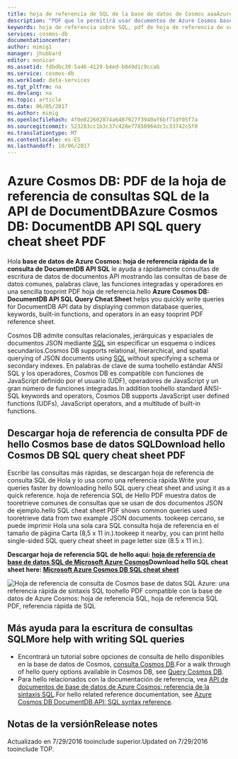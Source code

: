 ```yaml
---
title: hoja de referencia de SQL de la base de datos de Cosmos aaaAzure PDF | Documentos de Microsoft
description: "PDF que le permitirá usar documentos de Azure Cosmos base de datos SQL sintaxis tooquery JSON en su base de datos - referencia rápida de SQL de la hoja de referencia rápida imprimible SQL"
keywords: hoja de referencia sobre SQL, pdf de hoja de referencia de sql, hoja de referencia de consultas sql
services: cosmos-db
documentationcenter: 
author: mimig1
manager: jhubbard
editor: monicar
ms.assetid: fdbdbc39-5a46-4129-b4ed-b049d1c9ccab
ms.service: cosmos-db
ms.workload: data-services
ms.tgt_pltfrm: na
ms.devlang: na
ms.topic: article
ms.date: 06/05/2017
ms.author: mimig
ms.openlocfilehash: 4f0e822602874a6487927f3940af6bf71df05f7a
ms.sourcegitcommit: 523283cc1b3c37c428e77850964dc1c33742c5f0
ms.translationtype: MT
ms.contentlocale: es-ES
ms.lasthandoff: 10/06/2017
---
```

# <a name="azure-cosmos-db-documentdb-api-sql-query-cheat-sheet-pdf"></a><span data-ttu-id="bc52c-104">Azure Cosmos DB: PDF de la hoja de referencia de consultas SQL de la API de DocumentDB</span><span class="sxs-lookup"><span data-stu-id="bc52c-104">Azure Cosmos DB: DocumentDB API SQL query cheat sheet PDF</span></span>
<span data-ttu-id="bc52c-105">Hola **base de datos de Azure Cosmos: hoja de referencia rápida de la consulta de DocumentDB API SQL** le ayuda a rápidamente consultas de escritura de datos de documentos API mostrando las consultas de base de datos comunes, palabras clave, las funciones integradas y operadores en una sencilla tooprint PDF hoja de referencia.</span><span class="sxs-lookup"><span data-stu-id="bc52c-105">hello **Azure Cosmos DB: DocumentDB API SQL Query Cheat Sheet** helps you quickly write queries for DocumentDB API data by displaying common database queries, keywords, built-in functions, and operators in an easy tooprint PDF reference sheet.</span></span> 

<span data-ttu-id="bc52c-106">Cosmos DB admite consultas relacionales, jerárquicas y espaciales de documentos JSON mediante [SQL](documentdb-sql-query.md) sin especificar un esquema o índices secundarios.</span><span class="sxs-lookup"><span data-stu-id="bc52c-106">Cosmos DB supports relational, hierarchical,  and spatial querying of JSON documents using [SQL](documentdb-sql-query.md) without specifying a schema or secondary indexes.</span></span> <span data-ttu-id="bc52c-107">En palabras de clave de suma toohello estándar ANSI SQL y los operadores, Cosmos DB es compatible con funciones de JavaScript definido por el usuario (UDF), operadores de JavaScript y un gran número de funciones integradas.</span><span class="sxs-lookup"><span data-stu-id="bc52c-107">In addition toohello standard ANSI-SQL keywords and operators, Cosmos DB supports JavaScript user defined functions (UDFs), JavaScript operators, and a multitude of built-in functions.</span></span>

## <a name="download-hello-cosmos-db-sql-query-cheat-sheet-pdf"></a><span data-ttu-id="bc52c-108">Descargar hoja de referencia de consulta PDF de hello Cosmos base de datos SQL</span><span class="sxs-lookup"><span data-stu-id="bc52c-108">Download hello Cosmos DB SQL query cheat sheet PDF</span></span>
<span data-ttu-id="bc52c-109">Escribir las consultas más rápidas, se descargan hoja de referencia de consulta SQL de Hola y lo usa como una referencia rápida.</span><span class="sxs-lookup"><span data-stu-id="bc52c-109">Write your queries faster by downloading hello SQL query cheat sheet and using it as a quick reference.</span></span> <span data-ttu-id="bc52c-110">hoja de referencia SQL de Hello PDF muestra datos de tooretrieve comunes de consultas que se usan de dos documentos JSON de ejemplo.</span><span class="sxs-lookup"><span data-stu-id="bc52c-110">hello SQL cheat sheet PDF shows common queries used tooretrieve data from two example JSON documents.</span></span> <span data-ttu-id="bc52c-111">tookeep cercano, se puede imprimir Hola una sola cara SQL consulta hoja de referencia en el tamaño de página Carta (8,5 x 11 in.).</span><span class="sxs-lookup"><span data-stu-id="bc52c-111">tookeep it nearby, you can print hello single-sided SQL query cheat sheet in page letter size (8.5 x 11 in.).</span></span>

<span data-ttu-id="bc52c-112">**Descargar hoja de referencia SQL de hello aquí: [hoja de referencia de base de datos SQL de Microsoft Azure Cosmos](http://go.microsoft.com/fwlink/?LinkId=623215)**</span><span class="sxs-lookup"><span data-stu-id="bc52c-112">**Download hello SQL cheat sheet here: [Microsoft Azure Cosmos DB SQL cheat sheet](http://go.microsoft.com/fwlink/?LinkId=623215)**</span></span>

![Hoja de referencia de consulta de Cosmos base de datos SQL Azure: una referencia rápida de sintaxis SQL toohello PDF compatible con la base de datos de Azure Cosmos: hoja de referencia SQL, hoja de referencia SQL PDF, referencia rápida de SQL][cheat-sheet]

[cheat-sheet]: ./media/documentdb-sql-query-cheat-sheet/microsoft-documentdb-sql-query-cheat-sheet-v4.png


## <a name="more-help-with-writing-sql-queries"></a><span data-ttu-id="bc52c-114">Más ayuda para la escritura de consultas SQL</span><span class="sxs-lookup"><span data-stu-id="bc52c-114">More help with writing SQL queries</span></span>
* <span data-ttu-id="bc52c-115">Encontrará un tutorial sobre opciones de consulta de hello disponibles en la base de datos de Cosmos, [consulta Cosmos DB](documentdb-sql-query.md).</span><span class="sxs-lookup"><span data-stu-id="bc52c-115">For a walk through of hello query options available in Cosmos DB, see [Query Cosmos DB](documentdb-sql-query.md).</span></span>
* <span data-ttu-id="bc52c-116">Para hello relacionados con la documentación de referencia, vea [API de documentos de base de datos de Azure Cosmos: referencia de la sintaxis SQL](https://msdn.microsoft.com/library/azure/dn782250.aspx).</span><span class="sxs-lookup"><span data-stu-id="bc52c-116">For hello related reference documentation, see [Azure Cosmos DB DocumentDB API: SQL syntax reference](https://msdn.microsoft.com/library/azure/dn782250.aspx).</span></span>

## <a name="release-notes"></a><span data-ttu-id="bc52c-117">Notas de la versión</span><span class="sxs-lookup"><span data-stu-id="bc52c-117">Release notes</span></span>
<span data-ttu-id="bc52c-118">Actualizado en 7/29/2016 tooinclude superior.</span><span class="sxs-lookup"><span data-stu-id="bc52c-118">Updated on 7/29/2016 tooinclude TOP.</span></span>

